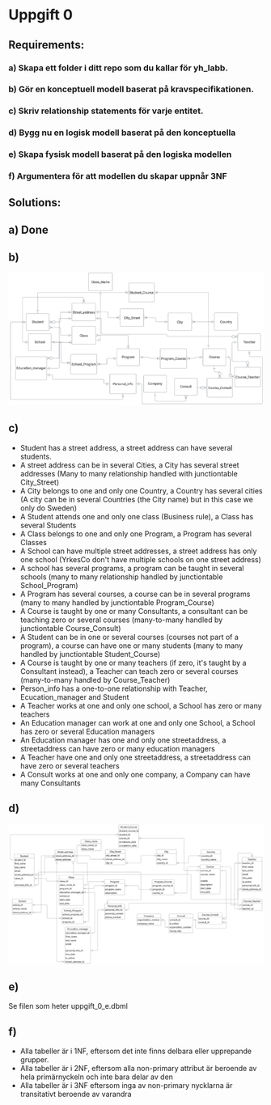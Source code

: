 # Uppgift 0

## Requirements:
### a) Skapa ett folder i ditt repo som du kallar för yh_labb.
### b) Gör en konceptuell modell baserat på kravspecifikationen.
### c) Skriv relationship statements för varje entitet.
### d) Bygg nu en logisk modell baserat på den konceptuella
### e) Skapa fysisk modell baserat på den logiska modellen
### f) Argumentera för att modellen du skapar uppnår 3NF

## Solutions:
## a) Done
## b)
<img src = "../../assets/conceptual_yrkesco6.png" width=700>

## c)
- Student has a street address, a street address can have several students.
- A street address can be in several Cities, a City has several street addresses (Many to many relationship handled with junctiontable City_Street)
- A City belongs to one and only one Country, a Country has several cities (A city can be in several Countries (the City name) but in this case we only do Sweden)
- A Student attends one and only one class (Business rule), a Class has several Students
- A Class belongs to one and only one Program, a Program has several Classes
- A School can have multiple street addresses, a street address has only one school (YrkesCo don't have multiple schools on one street address)
- A school has several programs, a program can be taught in several schools (many to many relationship handled by junctiontable School_Program)
- A Program has several courses, a course can be in several programs (many to many handled by junctiontable Program_Course)
- A Course is taught by one or many Consultants, a consultant can be teaching zero or several courses (many-to-many handled by junctiontable Course_Consult)
- A Student can be in one or several courses (courses not part of a program), a course can have one or many students (many to many handled by junctiontable Student_Course)
- A Course is taught by one or many teachers (if zero, it's taught by a Consultant instead), a Teacher can teach zero or several courses (many-to-many handled by Course_Teacher)
- Person_info has a one-to-one relationship with Teacher, Ecucation_manager and Student
- A Teacher works at one and only one school, a School has zero or many teachers
- An Education manager can work at one and only one School, a School has zero or several Education managers
- An Education manager has one and only one streetaddress, a streetaddress can have zero or many education managers
- A Teacher have one and only one streetaddress, a streetaddress can have zero or several teachers
- A Consult works at one and only one company, a Company can have many Consultants 


## d)

<img src = "../../assets/logical_yrkesco.png" width=700>

## e)


Se filen som heter  uppgift_0_e.dbml

## f)

- Alla tabeller är i 1NF, eftersom det inte finns delbara eller upprepande grupper.
- Alla tabeller är i 2NF, eftersom alla non-primary attribut är beroende av hela primärnyckeln och inte bara delar av den
- Alla tabeller är i 3NF eftersom inga av non-primary nycklarna är transitativt beroende av varandra